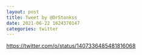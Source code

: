 ```yaml
--- 
layout: post 
title: Tweet by @DrStonkss 
date: 2021-06-22 1624370147 
categories: twitter 
--- 
```

https://twitter.com/o/status/1407336485481816068